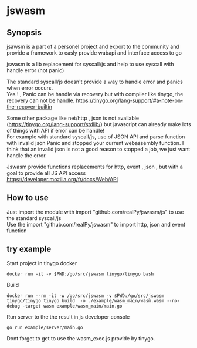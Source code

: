 # jswasm

## Synopsis
jsawsm is a part of a personel project and export to the community and provide a framework to easly provide wabapi and interface access to go

jswasm is a lib replacement for syscall/js and help to use syscall with handle error (not panic) 

The standard syscall/js doesn't provide a way to handle error and panics when error occurs.  
Yes ! , Panic can be handle via recovery but with compiler like tinygo, the recovery can not be handle. https://tinygo.org/lang-support/#a-note-on-the-recover-builtin

Some other package like net/http , json is not available (https://tinygo.org/lang-support/stdlib/) but javascript can already make lots of things with API if error can be handle!   
For example with standard syscall/js, use of JSON API and parse function with invalid json Panic and stopped your current webassembly function. I think that an invalid json is not a good reason to stopped a job, we just want handle the error.

Jswasm provide functions replacements for http, event , json , but with a goal to provide all JS API access https://developer.mozilla.org/fr/docs/Web/API 

## How to use
Just import the module with import "github.com/realPy/jswasm/js" to use the standard syscall/js  
Use the import "github.com/realPy/jswasm" to import http, json and event function  



## try example

Start project in tinygo docker
```
docker run -it -v $PWD:/go/src/jswasm tinygo/tinygo bash
```
Build  

```
docker run --rm -it -w /go/src/jswasm -v $PWD:/go/src/jswasm tinygo/tinygo tinygo build  -o ./example/wasm_main/wasm.wasm --no-debug -target wasm example/wasm_main/main.go
```

Run server to the the result in js developer console
```
go run example/server/main.go
```

Dont forget to get to use the wasm_exec.js provide by tinygo.
